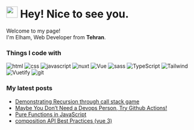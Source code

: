 <h1><img src="https://emojis.slackmojis.com/emojis/images/1531849430/4246/blob-sunglasses.gif?1531849430" width="30"/> Hey! Nice to see you.</h1>


<p>Welcome to my page! </br> I'm Elham, Web Developer from <b>Tehran</b>.</p>
<h3>Things I code with</h3>
<p>
  <img alt="html" src="https://img.shields.io/badge/HTML5-E34F26?style=for-the-badge&logo=html5&logoColor=white" />
  <img alt="css" src="https://img.shields.io/badge/CSS3-1572B6?style=for-the-badge&logo=css3&logoColor=white" />
  <img alt="javascript" src="https://img.shields.io/badge/JavaScript-F7DF1E?style=for-the-badge&logo=javascript&logoColor=black" />
  <img alt="nuxt" src="https://img.shields.io/badge/Nuxt-002E3B?style=for-the-badge&logo=nuxtdotjs&logoColor=#00DC82" />
  <img alt="Vue" src="https://img.shields.io/badge/Vue.js-35495E?style=for-the-badge&logo=vuedotjs&logoColor=4FC08D" />
  <img alt="sass" src="https://img.shields.io/badge/SASS-hotpink.svg?style=for-the-badge&logo=SASS&logoColor=white" />
  <img alt="TypeScript" src="https://img.shields.io/badge/typescript-%23007ACC.svg?style=for-the-badge&logo=typescript&logoColor=white" />
  <img alt="Tailwind" src="https://img.shields.io/badge/Tailwind_CSS-38B2AC?style=for-the-badge&logo=tailwind-css&logoColor=white" />
  <img alt="Vuetify" src="https://img.shields.io/badge/Vuetify-1867C0?style=for-the-badge&logo=vuetify&logoColor=white" />
  <img alt="git" src="https://img.shields.io/badge/git-%23F05033.svg?style=for-the-badge&logo=git&logoColor=white" />
</p>
<h3>My latest posts</h3>
<ul>
  <li>
    <a href="https://medium.com/@elhammth/demonstrating-recursion-through-call-stack-game-c46db38cd4c0">Demonstrating Recursion through call stack game</a>
  </li>
  <li>
    <a href="https://medium.com/@elhammth/maybe-you-dont-need-a-devops-person-try-github-actions-f8d5a3a0e574">Maybe You Don’t Need a Devops Person, Try Github Actions!</a>
  </li>
  <li>
    <a href="https://medium.com/@elhammth/pure-functions-in-javascript-6fa872af5f8b">Pure Functions in JavaScript
</a>
  </li>
    <li>
    <a href="https://medium.com/@elhammth/composition-api-best-practices-vue-3-e92ac11c9c22">composition API Best Practices (vue 3)
</a>
  </li>
</ul>

